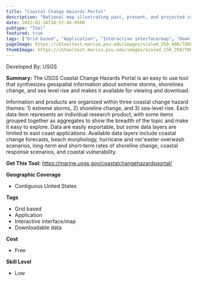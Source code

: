 ```yaml
---
title: "Coastal Change Hazards Portal"
description: "National map illustrating past, present, and projected coastal conditions"
date: 2022-02-16T16:57:46-0500
pubtype: "Tool"
featured: true
tags: ["Grid based", "Application", "Interactive interface/map", "Downloadable data"]
pageImage: https://cbtooltest.marisa.psu.edu/images/scaled_250_400/TOOLID_65.0_ScreenCapture-1.png
thumbImage: https://cbtooltest.marisa.psu.edu/images/scaled_156_250/TOOLID_65.0_ScreenCapture-1.png
---
```

Developed By: USGS

**Summary:** The USGS Coastal Change Hazards Portal is an easy to use tool that synthesizes geospatial information about extreme storms, shorelines change, and sea level rise and makes it available for viewing and download. 

Information and products are organized within three coastal change hazard themes: 1) extreme storms, 2) shoreline change, and 3) sea-level rise. Each data item represents an individual research product, with some items grouped together as aggregates to show the breadth of the topic and make it easy to explore. Data are easily exportable, but some data layers are limited to east coast applications. Available data layers include coastal change forecasts, beach morphology, hurricane and nor'easter overwash scenarios, long-term and short-term rates of shoreline change, coastal response scenarios, and coastal vulnerability.

__**Get This Tool:**__ https://marine.usgs.gov/coastalchangehazardsportal/

__**Geographic Coverage**__
- Contiguous United States

__**Tags**__
-  Grid based
-  Application
-  Interactive interface/map
-  Downloadable data

__**Cost**__
- Free

__**Skill Level**__
- Low
